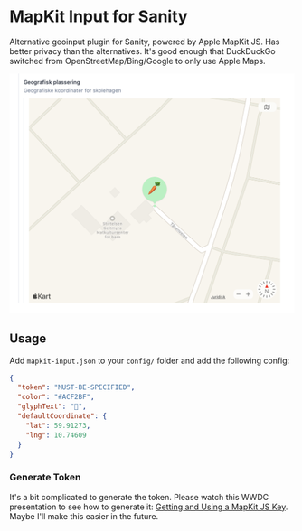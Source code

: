 # MapKit Input for Sanity

Alternative geoinput plugin for Sanity, powered by Apple MapKit JS. Has better privacy than the alternatives. It's good enough that DuckDuckGo switched from OpenStreetMap/Bing/Google to only use Apple Maps.

![Screenshot](https://github.com/eivindml/sanity-plugin-mapkit-input/raw/master/.github/screenshot.png?raw=true "Screenshot")

## Usage

Add `mapkit-input.json` to your `config/` folder and add the following config:

```json
{
  "token": "MUST-BE-SPECIFIED",
  "color": "#ACF2BF",
  "glyphText": "🥕",
  "defaultCoordinate": {
    "lat": 59.91273,
    "lng": 10.74609
  }
}
```

### Generate Token

It's a bit complicated to generate the token. Please watch this WWDC presentation to see how to generate it: [Getting and Using a MapKit JS Key](https://developer.apple.com/videos/play/wwdc2018/508). Maybe I'll make this easier in the future.

